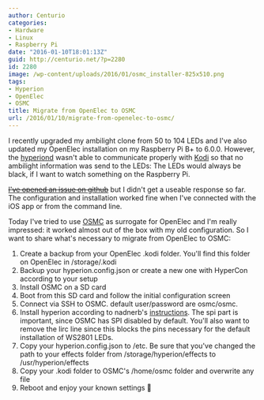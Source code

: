 ```yaml
---
author: Centurio
categories:
- Hardware
- Linux
- Raspberry Pi
date: "2016-01-10T18:01:13Z"
guid: http://centurio.net/?p=2280
id: 2280
image: /wp-content/uploads/2016/01/osmc_installer-825x510.png
tags:
- Hyperion
- OpenElec
- OSMC
title: Migrate from OpenElec to OSMC
url: /2016/01/10/migrate-from-openelec-to-osmc/
---
```

I recently upgraded my ambilight clone from 50 to 104 LEDs and I've also updated my OpenElec installation on my Raspberry Pi B+ to 6.0.0. However, the [hyperiond](https://github.com/tvdzwan/hyperion/wiki/Installation) wasn't able to communicate properly with [Kodi](http://kodi.tv/) so that no ambilight information was send to the LEDs: The LEDs would always be black, if I want to watch something on the Raspberry Pi.

<del><a href="https://github.com/tvdzwan/hyperion/issues/440" class="broken_link">I've opened an issue on github</a></del> but I didn't get  a useable response so far. The configuration and installation worked fine when I've connected with the iOS app or from the command line.

Today I've tried to use [OSMC](https://osmc.tv/) as surrogate for OpenElec and I'm really impressed: it worked almost out of the box with my old configuration. So I want to share what's necessary to migrate from OpenElec to OSMC:

  1. Create a backup from your OpenElec .kodi folder. You'll find this folder on OpenElec in /storage/.kodi
  2. Backup your hyperion.config.json or create a new one with HyperCon according to your setup
  3. Install OSMC on a SD card
  4. Boot from this SD card and follow the initial configuration screen
  5. Connect via SSH to OSMC. default user/password are osmc/osmc.
  6. Install hyperion according to nadnerb's [instructions](http://blog.nadnerb.co.uk/?p=182). The spi part is important, since OSMC has SPI disabled by default. You'll also want to remove the lirc line since this blocks the pins necessary for the default installation of WS2801 LEDs.
  7. Copy your hyperion.config.json to /etc. Be sure that you've changed the path to your effects folder from /storage/hyperion/effects to /usr/hyperion/effects
  8. Copy your .kodi folder to OSMC's /home/osmc folder and overwrite any file
  9. Reboot and enjoy your known settings 🙂